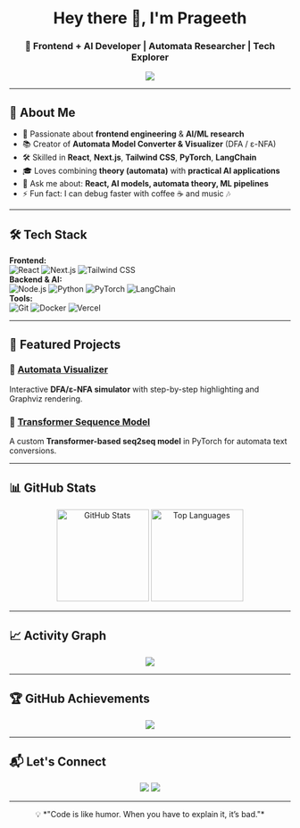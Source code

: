 <h1 align="center">Hey there 👋, I'm Prageeth</h1>
<h3 align="center">🚀 Frontend + AI Developer | Automata Researcher | Tech Explorer</h3>

<p align="center">
  <img src="https://readme-typing-svg.herokuapp.com?size=24&color=00C2FF&center=true&vCenter=true&width=500&lines=React+%7C+Next.js+%7C+Tailwind+CSS;PyTorch+%7C+LangChain+%7C+AI+Models;Building+DFA+and+E-NFA+Visualizers;Always+learning+new+things+🚀" />
</p>

---

## 🌟 About Me
- 🎯 Passionate about **frontend engineering** & **AI/ML research**
- 📚 Creator of **Automata Model Converter & Visualizer** (DFA / ε-NFA)
- 🛠 Skilled in **React**, **Next.js**, **Tailwind CSS**, **PyTorch**, **LangChain**
- 🎓 Loves combining **theory (automata)** with **practical AI applications**
- 💬 Ask me about: **React, AI models, automata theory, ML pipelines**
- ⚡ Fun fact: I can debug faster with coffee ☕ and music 🎶

---

## 🛠 Tech Stack

**Frontend:**  
![React](https://img.shields.io/badge/-React-61DAFB?logo=react&logoColor=000) 
![Next.js](https://img.shields.io/badge/-Next.js-000000?logo=next.js) 
![Tailwind CSS](https://img.shields.io/badge/-Tailwind%20CSS-38B2AC?logo=tailwind-css&logoColor=fff)  
**Backend & AI:**  
![Node.js](https://img.shields.io/badge/-Node.js-339933?logo=node.js&logoColor=fff) 
![Python](https://img.shields.io/badge/-Python-3776AB?logo=python&logoColor=fff) 
![PyTorch](https://img.shields.io/badge/-PyTorch-EE4C2C?logo=pytorch&logoColor=fff) 
![LangChain](https://img.shields.io/badge/-LangChain-12100E?logoColor=white)  
**Tools:**  
![Git](https://img.shields.io/badge/-Git-F05032?logo=git&logoColor=fff) 
![Docker](https://img.shields.io/badge/-Docker-2496ED?logo=docker&logoColor=fff) 
![Vercel](https://img.shields.io/badge/-Vercel-000000?logo=vercel&logoColor=fff) 

---

## 🚀 Featured Projects
### 🔹 [Automata Visualizer](https://github.com/JayasinghePS/automata-visualizer)
Interactive **DFA/ε-NFA simulator** with step-by-step highlighting and Graphviz rendering.  

### 🔹 [Transformer Sequence Model](https://github.com/JayasinghePS/transformer-seq2seq)
A custom **Transformer-based seq2seq model** in PyTorch for automata text conversions.

---

## 📊 GitHub Stats

<p align="center">
  <img src="https://github-readme-stats.vercel.app/api?username=JayasinghePS&show_icons=true&theme=tokyonight" alt="GitHub Stats" height="165"/>
  <img src="https://github-readme-stats.vercel.app/api/top-langs/?username=JayasinghePS&layout=compact&theme=tokyonight" alt="Top Languages" height="165"/>
</p>

---

## 📈 Activity Graph
<p align="center">
  <img src="https://github-readme-activity-graph.vercel.app/graph?username=JayasinghePS&theme=tokyo-night" />
</p>

---

## 🏆 GitHub Achievements
<p align="center">
  <img src="https://github-profile-trophy.vercel.app/?username=JayasinghePS&theme=tokyonight&margin-w=10&margin-h=10&row=1&column=7" />
</p>

---

## 📬 Let's Connect
<p align="center">
  <a href="https://linkedin.com/in/prageeth-jayasinghe" target="_blank"><img src="https://img.shields.io/badge/-LinkedIn-0077B5?logo=linkedin&logoColor=white"/></a>
  <a href="mailto:you@example.com"><img src="https://img.shields.io/badge/-Email-D14836?logo=gmail&logoColor=white"/></a>
</p>

---
<p align="center">
  💡 *"Code is like humor. When you have to explain it, it’s bad."*  
</p>
